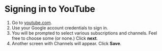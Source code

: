 # Signing in to YouTube

1. Go to [youtube.com](https://www.youtube.com/).
2. Use your Google account credentials to sign in.
3. You will be prompted to select various subscriptions and channels. Feel free to choose some \(or none.\) Click **next**.
4. Another screen with Channels will appear. Click **Save**.




